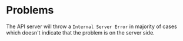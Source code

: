# Problems

The API server will throw a `Internal Server Error` in majority of cases which doesn't indicate that the problem is on the server side.
